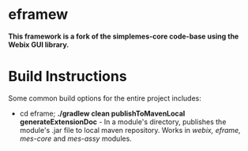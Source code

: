 # eframew

**This framework is a fork of the simplemes-core code-base using the Webix GUI library.**


# Build Instructions

Some common build options for the entire project includes:

* cd eframe; **./gradlew clean publishToMavenLocal generateExtensionDoc** - In a module's directory, 
  publishes the module's .jar file to local maven repository.  Works in _webix, eframe, mes-core_ 
  and _mes-assy_ modules.


